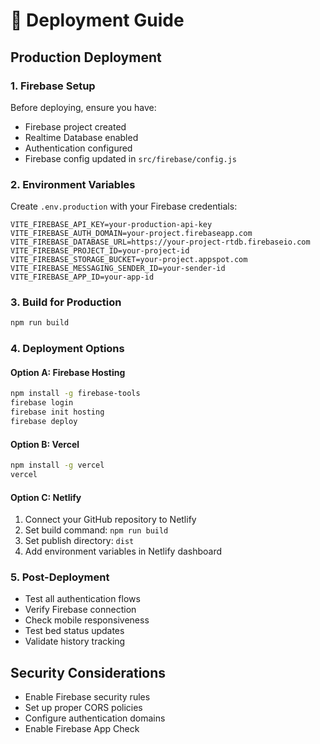 # 🚀 Deployment Guide

## Production Deployment

### 1. **Firebase Setup**
Before deploying, ensure you have:
- Firebase project created
- Realtime Database enabled
- Authentication configured
- Firebase config updated in `src/firebase/config.js`

### 2. **Environment Variables**
Create `.env.production` with your Firebase credentials:
```
VITE_FIREBASE_API_KEY=your-production-api-key
VITE_FIREBASE_AUTH_DOMAIN=your-project.firebaseapp.com
VITE_FIREBASE_DATABASE_URL=https://your-project-rtdb.firebaseio.com
VITE_FIREBASE_PROJECT_ID=your-project-id
VITE_FIREBASE_STORAGE_BUCKET=your-project.appspot.com
VITE_FIREBASE_MESSAGING_SENDER_ID=your-sender-id
VITE_FIREBASE_APP_ID=your-app-id
```

### 3. **Build for Production**
```bash
npm run build
```

### 4. **Deployment Options**

#### **Option A: Firebase Hosting**
```bash
npm install -g firebase-tools
firebase login
firebase init hosting
firebase deploy
```

#### **Option B: Vercel**
```bash
npm install -g vercel
vercel
```

#### **Option C: Netlify**
1. Connect your GitHub repository to Netlify
2. Set build command: `npm run build`
3. Set publish directory: `dist`
4. Add environment variables in Netlify dashboard

### 5. **Post-Deployment**
- Test all authentication flows
- Verify Firebase connection
- Check mobile responsiveness
- Test bed status updates
- Validate history tracking

## Security Considerations
- Enable Firebase security rules
- Set up proper CORS policies
- Configure authentication domains
- Enable Firebase App Check
